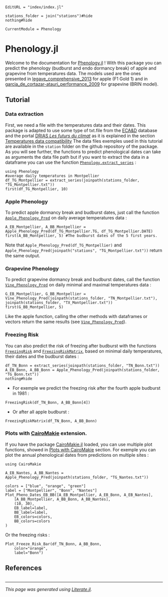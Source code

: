 ```@meta
EditURL = "index/index.jl"
```

````@example index
stations_folder = join("stations")#hide
nothing#hide
````

```@meta
CurrentModule = Phenology
```

# Phenology.jl

Welcome to the documentation for [Phenology.jl](https://github.com/ArnaudG0649/Phenology.jl) !
With this package you can predict the phenology (budburst and endo dormancy break) of apple and grapevine from temperatures data.
The models used are the ones presented in [legave_comprehensive_2013](@citet) for apple (F1 Gold 1) and in [garcia_de_cortazar-atauri_performance_2009](@citet) for grapevine (BRIN model).


## Tutorial

### Data extraction

First, we need a file with the temperatures data and their dates. This package is adapted to use some type of txt.file from the [ECA&D](https://www.ecad.eu/dailydata/predefinedseries.php) database and the portal [DRIAS *Les futurs du climat*](https://www.drias-climat.fr/) as it is explained in the section [Temperatures data compatibility](@ref)
The data files exemples used in this tutorial are available in the `station` folder on the github repository of the package.
As you will see further, the functions to predict phenological dates can take as arguments the data file path but if you want to extract the data in a dataframe you can use the function [`Phenology.extract_series`](@ref) :

````@example index
using Phenology
#average daily temperatures in Montpellier
df_TG_Montpellier = extract_series(joinpath(stations_folder, "TG_Montpellier.txt"))
first(df_TG_Montpellier, 10)
````

### Apple Phenology

To predict apple dormancy break and budburst dates, just call the function [`Apple_Phenology_Pred`](@ref) on daily average temperatures data :

````@example index
A_EB_Montpellier, A_BB_Montpellier = Apple_Phenology_Pred(df_TG_Montpellier.TG, df_TG_Montpellier.DATE)
first(A_BB_Montpellier, 5) #The budburst dates of the 5 first years.
````

Note that `Apple_Phenology_Pred(df_TG_Montpellier)` and `Apple_Phenology_Pred(joinpath("stations", "TG_Montpellier.txt"))` return the same output.

### Grapevine Phenology

To predict grapevine dormancy break and budburst dates, call the function [`Vine_Phenology_Pred`](@ref) on daily minimal and maximal temperatures data :

````@example index
G_EB_Montpellier, G_BB_Montpellier = Vine_Phenology_Pred(joinpath(stations_folder, "TN_Montpellier.txt"), joinpath(stations_folder, "TX_Montpellier.txt"))
first(G_BB_Montpellier, 5)
````

Like the apple function, calling the other methods with dataframes or vectors return the same results (see [`Vine_Phenology_Pred`](@ref)).

### Freezing Risk

You can also predict the risk of freezing after budburst with the functions [`FreezingRisk`](@ref) and [`FreezingRiskMatrix`](@ref), based on minimal daily temperatures, their dates and the budburst dates :

````@example index
df_TN_Bonn = extract_series(joinpath(stations_folder, "TN_Bonn.txt"))
A_EB_Bonn, A_BB_Bonn = Apple_Phenology_Pred(joinpath(stations_folder, "TG_Bonn.txt"))
nothing#hide
````

- For exemple we predict the freezing risk after the fourth apple budburst in 1981 :

````@example index
FreezingRisk(df_TN_Bonn, A_BB_Bonn[4])
````

- Or after all apple budburst :

````@example index
FreezingRiskMatrix(df_TN_Bonn, A_BB_Bonn)
````

### Plots with [CairoMakie](https://docs.makie.org/stable/explanations/backends/cairomakie.html) extension.

If you have the package [CairoMakie.jl](https://docs.makie.org/stable/explanations/backends/cairomakie.html) loaded, you can use multiple plot functions, showed in [Plots with CairoMakie](@ref) section.
For exemple you can plot the annual phenological dates from predictions on multiple sites :

````@example index
using CairoMakie

A_EB_Nantes, A_BB_Nantes = Apple_Phenology_Pred(joinpath(stations_folder, "TG_Nantes.txt"))

colors = ["blue", "orange", "green"]
label = ["Montpellier", "Bonn", "Nantes"]
Plot_Pheno_Dates_EB_BB([A_EB_Montpellier, A_EB_Bonn, A_EB_Nantes],
    [A_BB_Montpellier, A_BB_Bonn, A_BB_Nantes],
    (10, 30),
    EB_label=label,
    BB_label=label,
    EB_colors=colors,
    BB_colors=colors
)
````

Or the freezing risks :

````@example index
Plot_Freeze_Risk_Bar(df_TN_Bonn, A_BB_Bonn,
    color="orange",
    label="Bonn")
````

## References

```@bibliography
```

---

*This page was generated using [Literate.jl](https://github.com/fredrikekre/Literate.jl).*

